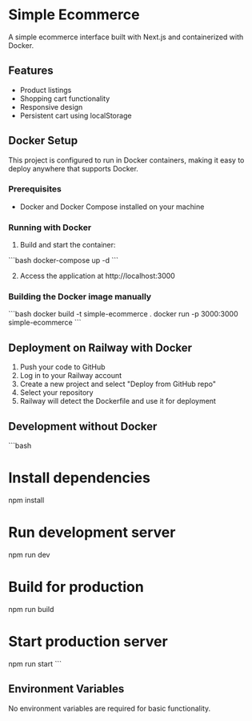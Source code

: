 # Simple Ecommerce

A simple ecommerce interface built with Next.js and containerized with Docker.

## Features

- Product listings
- Shopping cart functionality
- Responsive design
- Persistent cart using localStorage

## Docker Setup

This project is configured to run in Docker containers, making it easy to deploy anywhere that supports Docker.

### Prerequisites

- Docker and Docker Compose installed on your machine

### Running with Docker

1. Build and start the container:

\`\`\`bash
docker-compose up -d
\`\`\`

2. Access the application at http://localhost:3000

### Building the Docker image manually

\`\`\`bash
docker build -t simple-ecommerce .
docker run -p 3000:3000 simple-ecommerce
\`\`\`

## Deployment on Railway with Docker

1. Push your code to GitHub
2. Log in to your Railway account
3. Create a new project and select "Deploy from GitHub repo"
4. Select your repository
5. Railway will detect the Dockerfile and use it for deployment

## Development without Docker

\`\`\`bash
# Install dependencies
npm install

# Run development server
npm run dev

# Build for production
npm run build

# Start production server
npm run start
\`\`\`

## Environment Variables

No environment variables are required for basic functionality.
